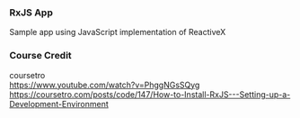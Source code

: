 ### RxJS App  
Sample app using JavaScript implementation of ReactiveX  

### Course Credit  
coursetro  
https://www.youtube.com/watch?v=PhggNGsSQyg  
https://coursetro.com/posts/code/147/How-to-Install-RxJS---Setting-up-a-Development-Environment  
